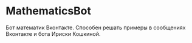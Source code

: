 # MathematicsBot
Бот математик Вконтакте. Способен решать примеры в сообщениях Вконтакте и бота Ириски Кошкиной.
